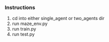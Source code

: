 ### Instructions

1. cd into either single_agent or two_agents dir
2. run maze_env.py
3. run train.py
4. run test.py

